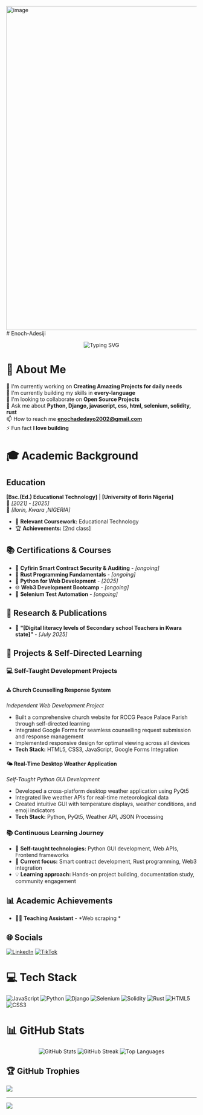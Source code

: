 <img width="1819" height="856" alt="image" src="https://github.com/user-attachments/assets/cf823c07-13b3-4a70-9dd3-ae4815935d33" /># Enoch-Adesiji
<div align="center">
  <img src="https://readme-typing-svg.herokuapp.com?font=Fira+Code&pause=1000&color=F70A7B&center=true&vCenter=true&width=435&lines=Hi+there!+I'm+Enoch+Adesiji+👋;Full+Stack+Developer;Always+learning+new+things" alt="Typing SVG" />
</div>

# 💫 About Me
🔭 I'm currently working on **Creating Amazing Projects for daily needs**  
🌱 I'm currently building my skills in **every-language**  
👯 I'm looking to collaborate on **Open Source Projects**  
💬 Ask me about **Python, Django, javascript, css, html, selenium, solidity, rust**  
📫 How to reach me **enochadedayo2002@gmail.com**  
⚡ Fun fact **I love building**

# 🎓 Academic Background

## Education
**[Bsc.(Ed.) Educational Technology]** | **[University of Ilorin Nigeria]**  
📅 *[2021] - [2025]*  
📍 *[Ilorin, Kwara ,NIGERIA]*  
- 🎯 **Relevant Coursework:** Educational Technology
- 🏆 **Achievements:** [2nd class]

## 📚 Certifications & Courses
- 🔐 **Cyfirin Smart Contract Security & Auditing** - *[ongoing]*
- 🦀 **Rust Programming Fundamentals** - *[ongoing]*
- 🐍 **Python for Web Development** - *[2025]*
- 🌐 **Web3 Development Bootcamp** - *[ongoing]*
- 🤖 **Selenium Test Automation** - *[ongoing]*

## 📖 Research & Publications
- 📄 **"[Digital literacy levels of Secondary school Teachers in Kwara state]"** - *[July 2025]*

## 🏅 Projects & Self-Directed Learning

### 💻 Self-Taught Development Projects
#### ⛪ Church Counselling Response System
*Independent Web Development Project*
- Built a comprehensive church website for RCCG Peace Palace Parish through self-directed learning
- Integrated Google Forms for seamless counselling request submission and response management
- Implemented responsive design for optimal viewing across all devices
- **Tech Stack:** HTML5, CSS3, JavaScript, Google Forms Integration

#### 🌤️ Real-Time Desktop Weather Application  
*Self-Taught Python GUI Development*
- Developed a cross-platform desktop weather application using PyQt5
- Integrated live weather APIs for real-time meteorological data
- Created intuitive GUI with temperature displays, weather conditions, and emoji indicators
- **Tech Stack:** Python, PyQt5, Weather API, JSON Processing

### 📚 Continuous Learning Journey
- 🎯 **Self-taught technologies:** Python GUI development, Web APIs, Frontend frameworks
- 🌱 **Current focus:** Smart contract development, Rust programming, Web3 integration
- 💡 **Learning approach:** Hands-on project building, documentation study, community engagement


## 📊 Academic Achievements
- 👨‍🏫 **Teaching Assistant** - *Web scraping *

## 🌐 Socials
[![LinkedIn](https://img.shields.io/badge/LinkedIn-%230077B5.svg?logo=linkedin&logoColor=white)](https://www.linkedin.com/in/adesiji-enoch-824406266?utm_source=share&utm_campaign=share_via&utm_content=profile&utm_medium=android_app ) 
[![TikTok](https://img.shields.io/badge/TikTok-%23000000.svg?style=for-the-badge&logo=TikTok&logoColor=white)](https://www.tiktok.com/@dayoxx2)

# 💻 Tech Stack
![JavaScript](https://img.shields.io/badge/javascript-%23323330.svg?style=for-the-badge&logo=javascript&logoColor=%23F7DF1E) 
![Python](https://img.shields.io/badge/python-3670A0?style=for-the-badge&logo=python&logoColor=ffdd54) 
![Django](https://img.shields.io/badge/django-%23092E20.svg?style=for-the-badge&logo=django&logoColor=white)
![Selenium](https://img.shields.io/badge/-selenium-%43B02A?style=for-the-badge&logo=selenium&logoColor=white)
![Solidity](https://img.shields.io/badge/Solidity-%23363636.svg?style=for-the-badge&logo=solidity&logoColor=white)
![Rust](https://img.shields.io/badge/rust-%23000000.svg?style=for-the-badge&logo=rust&logoColor=white)
![HTML5](https://img.shields.io/badge/html5-%23E34F26.svg?style=for-the-badge&logo=html5&logoColor=white)
![CSS3](https://img.shields.io/badge/css3-%231572B6.svg?style=for-the-badge&logo=css3&logoColor=white)

# 📊 GitHub Stats
<div align="center">
  <img src="https://github-readme-stats.vercel.app/api?username=Dayoxx&theme=radical&hide_border=false&include_all_commits=false&count_private=false" alt="GitHub Stats" />
  <img src="https://github-readme-streak-stats.herokuapp.com/?user=Dayoxx&theme=radical&hide_border=false" alt="GitHub Streak" />
  <img src="https://github-readme-stats.vercel.app/api/top-langs/?username=Dayoxx&theme=radical&hide_border=false&include_all_commits=false&count_private=false&layout=compact" alt="Top Languages" />
</div>

## 🏆 GitHub Trophies
![](https://github-profile-trophy.vercel.app/?username=Dayoxx&theme=radical&no-frame=false&no-bg=true&margin-w=4)

---
[![](https://visitcount.itsvg.in/api?id=YourUsername&icon=0&color=0)](https://visitcount.itsvg.in)
